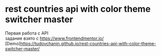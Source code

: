 # rest countries api with color theme switcher master  
Первая работа с API   
задание взято с https://www.frontendmentor.io/  
[Demo]https://tudovchanin.github.io/rest-countries-api-with-color-theme-switcher-master/
